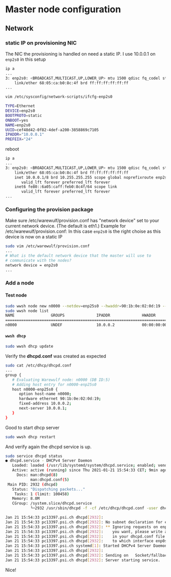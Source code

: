 # Master node configuration

## Network

### static IP on provisioning NIC
The NIC the provisioning is handled on need a static IP.
I use 10.0.0.1 on `enp2s0` in this setup

```bash
ip a
...
3: enp2s0: <BROADCAST,MULTICAST,UP,LOWER_UP> mtu 1500 qdisc fq_codel state UP group default qlen 1000
    link/ether 68:05:ca:b0:8c:4f brd ff:ff:ff:ff:ff:ff
...
```

```bash
vim /etc/sysconfig/network-scripts/ifcfg-enp2s0
```
```sh
TYPE=Ethernet
DEVICE=enp2s0
BOOTPROTO=static
ONBOOT=yes
NAME=enp2s0
UUID=cef48d42-0f82-4def-a200-3858869c7105
IPADDR="10.0.0.1"
PREFEIX="24"
```
reboot
```bash
ip a
...
3: enp2s0: <BROADCAST,MULTICAST,UP,LOWER_UP> mtu 1500 qdisc fq_codel state UP group default qlen 1000
    link/ether 68:05:ca:b0:8c:4f brd ff:ff:ff:ff:ff:ff
    inet 10.0.0.1/8 brd 10.255.255.255 scope global noprefixroute enp2s0
       valid_lft forever preferred_lft forever
    inet6 fe80::6a05:caff:feb0:8c4f/64 scope link 
       valid_lft forever preferred_lft forever
...
```

### Configuring the provision package
Make sure /etc/warewulf/provision.conf has "network device" set to your current network device. (The default is eth1.)
Example for /etc/warewulf/provision.conf:
In this case `enp2s0` is the right choise as this device is now on a static IP
```bash
sudo vim /etc/warewulf/provision.conf
...
# What is the default network device that the master will use to
# communicate with the nodes?
network device = enp2s0
...
```

### Add a node
#### Test node
```bash
sudo wwsh node new n0000 --netdev=enp25s0 --hwaddr=90:1b:0e:02:0d:19 --ipaddr=10.0.0.2 --fqdn 'gfa-ecmc-01.psi.ch'
sudo wwsh node list
NAME                GROUPS              IPADDR              HWADDR             
================================================================================
n0000               UNDEF               10.0.0.2            00:00:00:00:00:01  

```
#### `wwsh dhcp`
```bash
sudo wwsh dhcp update
```
Verify the **dhcpd.conf** was created as expected
```bash
sudo cat /etc/dhcp/dhcpd.conf
...
group {
   # Evaluating Warewulf node: n0000 (DB ID:5)
   # Adding host entry for n0000-enp25s0
   host n0000-enp25s0 {
      option host-name n0000;
      hardware ethernet 90:1b:0e:02:0d:19;
      fixed-address 10.0.0.2;
      next-server 10.0.0.1;
   }
}
```
Good to start dhcp server
```bash
sudo wwsh dhcp restart
```
And verify again the dhcpd service is up.
```bash
sudo service dhcpd status
● dhcpd.service - DHCPv4 Server Daemon
   Loaded: loaded (/usr/lib/systemd/system/dhcpd.service; enabled; vendor preset: disabled)
   Active: active (running) since Thu 2021-01-21 15:54:33 CET; 9min ago
     Docs: man:dhcpd(8)
           man:dhcpd.conf(5)
 Main PID: 2932 (dhcpd)
   Status: "Dispatching packets..."
    Tasks: 1 (limit: 100458)
   Memory: 8.0M
   CGroup: /system.slice/dhcpd.service
           └─2932 /usr/sbin/dhcpd -f -cf /etc/dhcp/dhcpd.conf -user dhcpd -group dhcpd --no-pid

Jan 21 15:54:33 pc13397.psi.ch dhcpd[2932]: 
Jan 21 15:54:33 pc13397.psi.ch dhcpd[2932]: No subnet declaration for enp0s25 (129.129.144.76).
Jan 21 15:54:33 pc13397.psi.ch dhcpd[2932]: ** Ignoring requests on enp0s25.  If this is not what
Jan 21 15:54:33 pc13397.psi.ch dhcpd[2932]:    you want, please write a subnet declaration
Jan 21 15:54:33 pc13397.psi.ch dhcpd[2932]:    in your dhcpd.conf file for the network segment
Jan 21 15:54:33 pc13397.psi.ch dhcpd[2932]:    to which interface enp0s25 is attached. **
Jan 21 15:54:33 pc13397.psi.ch systemd[1]: Started DHCPv4 Server Daemon.
Jan 21 15:54:33 pc13397.psi.ch dhcpd[2932]: 
Jan 21 15:54:33 pc13397.psi.ch dhcpd[2932]: Sending on   Socket/fallback/fallback-net
Jan 21 15:54:33 pc13397.psi.ch dhcpd[2932]: Server starting service.
```
Nice!
